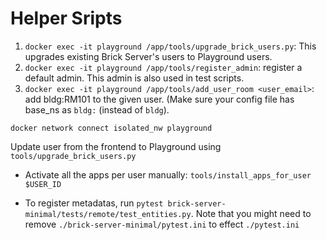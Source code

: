 

# Helper Sripts

1. `docker exec -it playground /app/tools/upgrade_brick_users.py`: This upgrades existing Brick Server's users to Playground users.
2. `docker exec -it playground /app/tools/register_admin`: register a default admin. This admin is also used in test scripts.
2. `docker exec -it playground /app/tools/add_user_room <user_email>`: add bldg:RM101 to the given user. (Make sure your config file has base_ns as `bldg:` (instead of `bldg`).


`docker network connect isolated_nw playground`

Update user from the frontend to Playground using `tools/upgrade_brick_users.py`

- Activate all the apps per user manually: `tools/install_apps_for_user $USER_ID`

- To register metadatas, run `pytest brick-server-minimal/tests/remote/test_entities.py`. Note that you might need to remove `./brick-server-minimal/pytest.ini` to effect `./pytest.ini`


